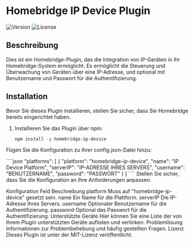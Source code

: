 
# Homebridge IP Device Plugin

![Version](https://img.shields.io/badge/version-1.0.0-blue.svg)
![License](https://img.shields.io/badge/license-MIT-green.svg)

## Beschreibung

Dies ist ein Homebridge-Plugin, das die Integration von IP-Geräten in Ihr Homebridge-System ermöglicht. Es ermöglicht die Steuerung und Überwachung von Geräten über eine IP-Adresse, und optional mit Benutzername und Passwort für die Authentifizierung.

## Installation

Bevor Sie dieses Plugin installieren, stellen Sie sicher, dass Sie Homebridge bereits eingerichtet haben.

1. Installieren Sie das Plugin über npm:

   ```bash
   npm install -g homebridge-ip-device
Fügen Sie die Konfiguration zu Ihrer config.json-Datei hinzu:

´´´´json
 "platforms": [
   {
     "platform": "homebridge-ip-device",
     "name": "IP Device Platform",
     "serverIP": "IP-ADRESSE IHRES SERVERS",
     "username": "BENUTZERNAME",
     "password": "PASSWORT"
   }
 ]
´´´´
Stellen Sie sicher, dass Sie die Konfiguration an Ihre Anforderungen anpassen.

Konfiguration
Feld	Beschreibung
platform	Muss auf "homebridge-ip-device" gesetzt sein.
name	Ein Name für die Plattform.
serverIP	Die IP-Adresse Ihres Servers.
username	Optionaler Benutzername für die Authentifizierung.
password	Optional das Passwort für die Authentifizierung.
Unterstützte Geräte
Hier können Sie eine Liste der von Ihrem Plugin unterstützten Geräte auflisten und verlinken.
Problemlösung
Informationen zur Problembehebung und häufig gestellten Fragen.
Lizenz
Dieses Plugin ist unter der MIT-Lizenz veröffentlicht.

